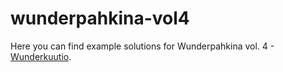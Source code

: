 # wunderpahkina-vol4
Here you can find example solutions for Wunderpahkina vol. 4 - [Wunderkuutio](http://www.wunderdog.fi/wunderkuutio).
